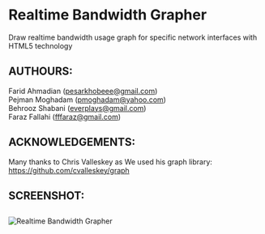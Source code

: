 Realtime Bandwidth Grapher
==========================

Draw realtime bandwidth usage graph for specific network interfaces with HTML5 technology  


## AUTHOURS: 

Farid Ahmadian (pesarkhobeee@gmail.com)  
Pejman Moghadam (pmoghadam@yahoo.com)  
Behrooz Shabani (everplays@gmail.com)  
Faraz Fallahi (fffaraz@gmail.com)  


## ACKNOWLEDGEMENTS:

Many thanks to Chris Valleskey as We used his graph library:  
https://github.com/cvalleskey/graph


## SCREENSHOT:


##
![Realtime Bandwidth Grapher](https://raw.github.com/fffaraz/Realtime-Bandwidth-Grapher/master/screenshot.png "Realtime Bandwidth Grapher Screenshot")

